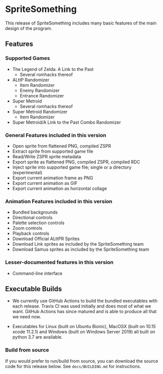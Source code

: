 # SpriteSomething

This release of SpriteSomething includes many basic features of the main design of the program.

## Features

### Supported Games

* The Legend of Zelda: A Link to the Past
  * Several romhacks thereof
* ALttP Randomizer
  * Item Randomizer
  * Enemy Randomizer
  * Entrance Randomizer
* Super Metroid
  * Several romhacks thereof
* Super Metroid Randomizer
  * Item Randomizer
* Super Metroid/A Link to the Past Combo Randomizer

### General Features included in this version

* Open sprite from flattened PNG, compiled ZSPR
* Extract sprite from supported game file
* Read/Write ZSPR sprite metadata
* Export sprite as flattened PNG, compiled ZSPR, compiled RDC
* Inject sprite into supported game file; single or a directory (experimental)
* Export current animation frame as PNG
* Export current animation as GIF
* Export current animation as horizontal collage

### Animation Features included in this version

* Bundled backgrounds
* Directional controls
* Palette selection controls
* Zoom controls
* Playback controls
* Download Official ALttPR Sprites
* Download Link sprites as included by the SpriteSomething team
* Download Samus sprites as included by the SpriteSomething team

### Lesser-documented features in this version

* Command-line interface

## Executable Builds

* We currently use GitHub Actions to build the bundled executables with each release. Travis CI was used initially and does most of what we want. GitHub Actions has since matured and is able to produce all that we need now.

* Executables for Linux (built on Ubuntu Bionic), MacOSX (built on 10.15 xcode 11.2.1) and Windows (built on Windows Server 2019) all built on python 3.7 are available.

### Build from source

If you would prefer to run/build from source, you can download the source code for this release below.  See `docs/BUILDING.md` for instructions.
